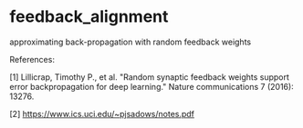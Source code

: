 # feedback_alignment
approximating back-propagation with random feedback weights

References:

[1] Lillicrap, Timothy P., et al. "Random synaptic feedback weights support error backpropagation for deep learning." Nature communications 7 (2016): 13276.

[2] https://www.ics.uci.edu/~pjsadows/notes.pdf
